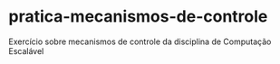# pratica-mecanismos-de-controle
Exercício sobre mecanismos de controle da disciplina de Computação Escalável
